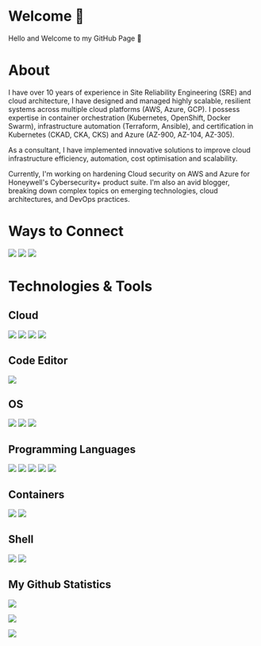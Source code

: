 # Welcome 👋

Hello and Welcome to my GitHub Page 👋

# About

I have over 10 years of experience in Site Reliability Engineering (SRE) and cloud architecture, I have designed and managed highly scalable, resilient systems across multiple cloud platforms (AWS, Azure, GCP). I possess expertise in container orchestration (Kubernetes, OpenShift, Docker Swarm), infrastructure automation (Terraform, Ansible), and certification in Kubernetes (CKAD, CKA, CKS) and Azure (AZ-900, AZ-104, AZ-305).

As a consultant, I have implemented innovative solutions to improve cloud infrastructure efficiency, automation, cost optimisation and scalability.

Currently, I'm working on hardening Cloud security on AWS and Azure for Honeywell's Cybersecurity+ product suite. I'm also an avid blogger, breaking down complex topics on emerging technologies, cloud architectures, and DevOps practices.


# Ways to Connect

[![](https://img.shields.io/badge/-LinkedIn-informational?style=for-the-badge&logo=linkedin&logoColor=white&color=blue)](https://www.linkedin.com/in/faizan-bashir/)
[![](https://img.shields.io/badge/-Twitter-informational?style=for-the-badge&logo=x&logoColor=white&color=blue)](https://www.x.com/faizanbasher)
[![](https://img.shields.io/badge/-Email-informational?style=for-the-badge&logo=gmail&logoColor=white&color=blue)](mailto:hello@faizanbashir.me)


# Technologies & Tools

## Cloud

[![](https://img.shields.io/badge/AWS-%23FF9900.svg?style=for-the-badge&logo=amazonwebservices&logoColor=white)](https://console.aws.amazon.com)
[![](https://img.shields.io/badge/azure-%230072C6.svg?style=for-the-badge&logo=microsoftazure&logoColor=white)](https://portal.azure.com/)
[![](https://img.shields.io/badge/GoogleCloud-%234285F4.svg?style=for-the-badge&logo=google-cloud&logoColor=white)](https://cloud.google.com/)
[![](https://img.shields.io/badge/Cloudflare-F38020?style=for-the-badge&logo=Cloudflare&logoColor=white)](https://dash.cloudflare.com/)


## Code Editor

![](https://img.shields.io/badge/Editor-VS_Code-informational?style=for-the-badge&logo=visual-studio-code&logoColor=white&color=blue)

## OS

![](https://img.shields.io/badge/OS-Ubuntu-informational?style=for-the-badge&logo=linux&logoColor=white&color=blue)
![](https://img.shields.io/badge/OS-Kali-informational?style=for-the-badge&logo=kalilinux&logoColor=white&color=blue)
![](https://img.shields.io/badge/OS-MacOS-informational?style=for-the-badge&logo=apple&logoColor=white&color=blue)

## Programming Languages

![](https://img.shields.io/badge/Code-Golang-informational?style=for-the-badge&logo=go&logoColor=white&color=blue)
![](https://img.shields.io/badge/Code-Python-informational?style=for-the-badge&logo=python&logoColor=white&color=blue)
![](https://img.shields.io/badge/Code-JavaScript-informational?style=for-the-badge&logo=javascript&logoColor=white&color=blue)
![](https://img.shields.io/badge/Code-Rust-informational?style=for-the-badge&logo=rust&logoColor=white&color=blue)
![](https://img.shields.io/badge/Code-PHP-informational?style=for-the-badge&logo=php&logoColor=white&color=blue)

## Containers

![](https://img.shields.io/badge/Tools-Kubernetes-informational?style=for-the-badge&logo=kubernetes&logoColor=white&color=blue)
![](https://img.shields.io/badge/Tools-Docker-informational?style=for-the-badge&logo=docker&logoColor=white&color=blue)

## Shell

![](https://img.shields.io/badge/Shell-Bash-informational?style=for-the-badge&logo=gnu-bash&logoColor=white&color=blue)
![](https://img.shields.io/badge/Shell-Zsh-informational?style=for-the-badge&logo=gnu-bash&logoColor=white&color=blue)

## My Github Statistics

<p><img src="https://github-readme-stats.vercel.app/api/top-langs/?username=faizanbashir&theme=tokyonight&count_private=true&langs_count=8&size_weight=0.5&count_weight=0.5&layout=compact&card_width=466"/></p>
<p><img src="https://github-readme-stats.vercel.app/api?username=faizanbashir&theme=tokyonight&count_private=true&show_icons=true&rank_icon=github"/></p>
<p><img src="https://streak-stats.demolab.com/?user=faizanbashir&theme=tokyonight&count_private=true" /></p>
